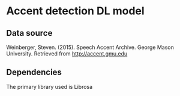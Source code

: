 # Accent detection DL model

## Data source

Weinberger, Steven. (2015). Speech Accent Archive. George Mason University. Retrieved from http://accent.gmu.edu 

## Dependencies

The primary library used is Librosa
